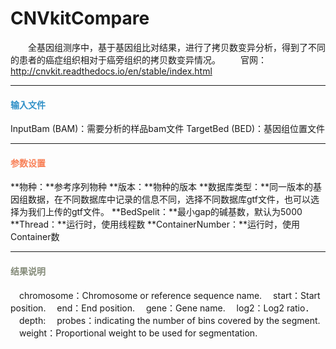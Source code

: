 # CNVkitCompare
　　全基因组测序中，基于基因组比对结果，进行了拷贝数变异分析，得到了不同的患者的癌症组织相对于癌旁组织的拷贝数变异情况。
　　官网：http://cnvkit.readthedocs.io/en/stable/index.html
***
#### **<i class="fa fa-dot-circle-o" aria-hidden="true" style="color:#3090C7"></i><span style="color:#3090C7"> 输入文件**
InputBam (BAM)：需要分析的样品bam文件
TargetBed (BED)：基因组位置文件

***
#### **<i class="fa fa-cog" aria-hidden="true" style="color:#F88158"></i> <span style="color:#F88158">参数设置**
**物种：**参考序列物种
**版本：**物种的版本
**数据库类型：**同一版本的基因组数据，在不同数据库中记录的信息不同，选择不同数据库gtf文件，也可以选择为我们上传的gtf文件。
**BedSpelit：**最小gap的碱基数，默认为5000
**Thread：**运行时，使用线程数
**ContainerNumber：**运行时，使用Container数

***
#### **<i class="fa fa-file-text" aria-hidden="true" style="color:#848b79"></i><span style="color:#848b79"> 结果说明**
<div style="text-align:center">
<img data-src="1.png" width="450px"  ></img>
</div>
　chromosome：Chromosome or reference sequence name.
　start：Start position.
　end：End position.
　gene：Gene name.
　log2：Log2 ratio．
　depth:
　probes：indicating the number of bins covered by the segment.
　weight：Proportional weight to be used for segmentation.
